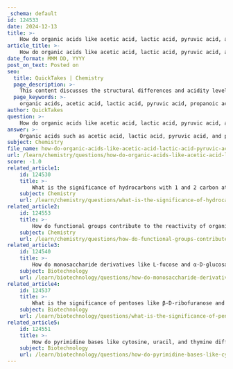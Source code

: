 ```yaml
---
_schema: default
id: 124533
date: 2024-12-13
title: >-
    How do organic acids like acetic acid, lactic acid, pyruvic acid, and propanoic acid differ in terms of structure and acidity?
article_title: >-
    How do organic acids like acetic acid, lactic acid, pyruvic acid, and propanoic acid differ in terms of structure and acidity?
date_format: MMM DD, YYYY
post_on_text: Posted on
seo:
  title: QuickTakes | Chemistry
  page_description: >-
    This content discusses the structural differences and acidity levels of organic acids such as acetic acid, lactic acid, pyruvic acid, and propanoic acid, highlighting their functional groups and molecular configurations.
  page_keywords: >-
    organic acids, acetic acid, lactic acid, pyruvic acid, propanoic acid, structure, acidity, carboxyl group, hydroxyl group, keto group, pKa, intramolecular hydrogen bonding, conjugate base, chirality, enantiomers, resonance, acidity comparison
author: QuickTakes
question: >-
    How do organic acids like acetic acid, lactic acid, pyruvic acid, and propanoic acid differ in terms of structure and acidity?
answer: >-
    Organic acids such as acetic acid, lactic acid, pyruvic acid, and propanoic acid differ significantly in terms of their structure and acidity due to the presence of various functional groups and the overall molecular configuration.\n\n1. **Acetic Acid (CH₃COOH)**: Acetic acid is a simple carboxylic acid with a carboxyl group (-COOH) attached to a methyl group (CH₃). Its acidity is moderate, with a pKₐ of about 4.76. The acidity arises from the ability of the carboxyl group to donate a proton (H⁺).\n\n2. **Lactic Acid (C₃H₆O₃)**: Lactic acid contains both a carboxyl group and a hydroxyl group (-OH), making it an α-hydroxy acid. Its structure is chiral, consisting of two enantiomers (L-lactic acid and D-lactic acid). Lactic acid is more acidic than acetic acid, with a pKₐ of approximately 3.86, meaning it is ten times more acidic than acetic acid. This increased acidity is attributed to intramolecular hydrogen bonding between the hydroxyl and carboxylate groups, which stabilizes the conjugate base.\n\n3. **Pyruvic Acid (C₃H₄O₃)**: Pyruvic acid is the simplest α-keto acid, featuring both a carboxylic acid and a ketone functional group. Its structure is CH₃COCOOH. Pyruvic acid has a pKₐ of around 2.5, making it more acidic than both acetic and lactic acids. The presence of the ketone group contributes to its acidity by stabilizing the conjugate base (pyruvate) through resonance.\n\n4. **Propanoic Acid (C₂H₅COOH)**: Propanoic acid, also known as propionic acid, is a straight-chain carboxylic acid with a two-carbon alkyl group (ethyl) attached to the carboxyl group. Its pKₐ is approximately 4.87, which is similar to that of acetic acid. The longer carbon chain compared to acetic acid does not significantly enhance its acidity.\n\nIn summary, the differences in acidity among these organic acids can be attributed to their structural features, including the presence of additional functional groups (like hydroxyl and ketone groups) and the overall molecular configuration, which affects the stability of their conjugate bases.
subject: Chemistry
file_name: how-do-organic-acids-like-acetic-acid-lactic-acid-pyruvic-acid-and-propanoic-acid-differ-in-terms-of-structure-and-acidity.md
url: /learn/chemistry/questions/how-do-organic-acids-like-acetic-acid-lactic-acid-pyruvic-acid-and-propanoic-acid-differ-in-terms-of-structure-and-acidity
score: -1.0
related_article1:
    id: 124530
    title: >-
        What is the significance of hydrocarbons with 1 and 2 carbon atoms in organic chemistry?
    subject: Chemistry
    url: /learn/chemistry/questions/what-is-the-significance-of-hydrocarbons-with-1-and-2-carbon-atoms-in-organic-chemistry
related_article2:
    id: 124553
    title: >-
        How do functional groups contribute to the reactivity of organic molecules?
    subject: Chemistry
    url: /learn/chemistry/questions/how-do-functional-groups-contribute-to-the-reactivity-of-organic-molecules
related_article3:
    id: 124540
    title: >-
        How do monosaccharide derivatives like L-fucose and α-D-glucosamine differ in structure and function?
    subject: Biotechnology
    url: /learn/biotechnology/questions/how-do-monosaccharide-derivatives-like-lfucose-and-dglucosamine-differ-in-structure-and-function
related_article4:
    id: 124537
    title: >-
        What is the significance of pentoses like β-D-ribofuranose and α-D-ribofuranose in biochemistry?
    subject: Biotechnology
    url: /learn/biotechnology/questions/what-is-the-significance-of-pentoses-like-dribofuranose-and-dribofuranose-in-biochemistry
related_article5:
    id: 124551
    title: >-
        How do pyrimidine bases like cytosine, uracil, and thymine differ from purine bases like adenine and guanine?
    subject: Biotechnology
    url: /learn/biotechnology/questions/how-do-pyrimidine-bases-like-cytosine-uracil-and-thymine-differ-from-purine-bases-like-adenine-and-guanine
---
```


&nbsp;